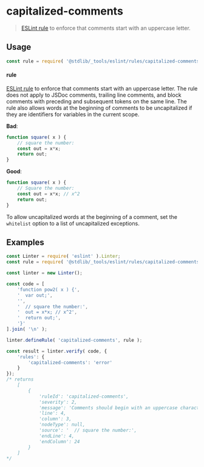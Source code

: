 <!--

@license Apache-2.0

Copyright (c) 2018 The Stdlib Authors.

Licensed under the Apache License, Version 2.0 (the "License");
you may not use this file except in compliance with the License.
You may obtain a copy of the License at

   http://www.apache.org/licenses/LICENSE-2.0

Unless required by applicable law or agreed to in writing, software
distributed under the License is distributed on an "AS IS" BASIS,
WITHOUT WARRANTIES OR CONDITIONS OF ANY KIND, either express or implied.
See the License for the specific language governing permissions and
limitations under the License.

-->

# capitalized-comments

> [ESLint rule][eslint-rules] to enforce that comments start with an uppercase letter.

<section class="intro">

</section>

<!-- /.intro -->

<section class="usage">

## Usage

```javascript
const rule = require( '@stdlib/_tools/eslint/rules/capitalized-comments' );
```

#### rule

[ESLint rule][eslint-rules] to enforce that comments start with an uppercase letter. The rule does not apply to JSDoc comments, trailing line comments, and block comments with preceding and subsequent tokens on the same line. The rule also allows words at the beginning of comments to be uncapitalized if they are identifiers for variables in the current scope.

**Bad**:

<!-- eslint-disable stdlib/capitalized-comments -->

```javascript
function square( x ) {
    // square the number:
    const out = x*x;
    return out;
}
```

**Good**:

```javascript
function square( x ) {
    // Square the number:
    const out = x*x; // x^2
    return out;
}
```

To allow uncapitalized words at the beginning of a comment, set the `whitelist` option to a list of uncapitalized exceptions.

</section>

<!-- /.usage -->

<section class="examples">

## Examples

<!-- eslint no-undef: "error" -->

```javascript
const Linter = require( 'eslint' ).Linter;
const rule = require( '@stdlib/_tools/eslint/rules/capitalized-comments' );

const linter = new Linter();

const code = [
    'function pow2( x ) {',
    '  var out;',
    '',
    '  // square the number:',
    '  out = x*x; // x^2',
    '  return out;',
    '}'
].join( '\n' );

linter.defineRule( 'capitalized-comments', rule );

const result = linter.verify( code, {
    'rules': {
        'capitalized-comments': 'error'
    }
});
/* returns
    [
        {
            'ruleId': 'capitalized-comments',
            'severity': 2,
            'message': 'Comments should begin with an uppercase character',
            'line': 4,
            'column': 3,
            'nodeType': null,
            'source': '  // square the number:',
            'endLine': 4,
            'endColumn': 24
        }
    ]
*/
```

</section>

<!-- /.examples -->

<!-- Section for related `stdlib` packages. Do not manually edit this section, as it is automatically populated. -->

<section class="related">

</section>

<!-- /.related -->

<!-- Section for all links. Make sure to keep an empty line after the `section` element and another before the `/section` close. -->

<section class="links">

[eslint-rules]: https://eslint.org/docs/developer-guide/working-with-rules

</section>

<!-- /.links -->

